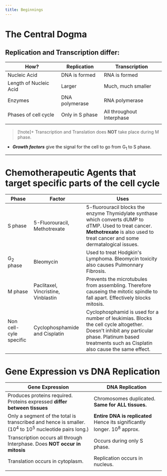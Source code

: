 ```yaml
---
title: Beginnings
---
```

# The Central Dogma
## Replication and Transcription differ:

| How?                   | Replication     | Transcription             |
| ---------------------- | --------------- | ------------------------- |
| Nucleic Acid           | DNA is formed   | RNA is formed             |
| Length of Nucleic Acid | Larger          | Much, much smaller        |
| Enzymes                | DNA polymerase  | RNA polymerase            |
| Phases of cell cycle   | Only in S phase | All throughout Interphase |
|                        |                 |                           |
> [!note]+
> Transcription and Translation does **NOT** take place during M phase.

+ ***Growth factors*** give the signal for the cell to go from G<sub>1</sub> to S phase.
---
# Chemotherapeutic Agents that target specific parts of the cell cycle

| Phase                  | Factor                              | Uses                                                                                                                                                                                               |
| ---------------------- | ----------------------------------- | -------------------------------------------------------------------------------------------------------------------------------------------------------------------------------------------------- |
| S phase                | 5-Fluorouracil, Methotrexate        | 5-fluorouracil blocks the enzyme Thymidylate synthase which converts dUMP to dTMP. Used to treat cancer. **Methotrexate** is also used to treat cancer and some dermatalogical issues.            |
| G<sub>2</sub> phase    | Bleomycin                           | Used to treat Hodgkin's Lymphoma. Bleomycin toxicity also causes Pulmonnary Fibrosis.                                                                                                              |
| M phase                | Paclitaxel, Vincristine, Vinblastin | Prevents the microtubules from assembling. Therefore causeing the mitotic spindle to fall apart. Effectively blocks mitosis.                                                                       |
| Non cell-cyle specific | Cyclophosphamide and Cisplatin      | Cyclophosphamid is used for a number of leukimias. Blocks the cell cycle altogether. Doesn't inhibit any particular phase. Platinum based treatments such as Cisplatin also cause the same effect. |

# Gene Expression vs DNA Replication
| Gene Expression                                                                                                            | DNA Replication                                                                     |
| -------------------------------------------------------------------------------------------------------------------------- | ----------------------------------------------------------------------------------- |
| Produces proteins required. Proteins expressed **differ between tissues**                                                  | Chromosomes duplicated. **Same for ALL tissues.**                                   |
| Only a segment of the total is transcribed and hence is smaller. (10<sup>4</sup> to 10<sup>5</sup> nucleotide pairs long.) | **Entire DNA is replicated** Hence its significantly longer. 10<sup>8</sup> approx. |
| Transcription occurs all through Interphase. Does **NOT occur in mitosis**                                                 | Occurs during only S phase.                                                         |
| Translation occurs in cytoplasm.                                                                                           | Replication occurs in nucleus.                                                      |
|                                                                                                                            |                                                                                     |
